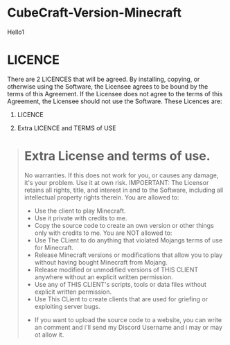 # CubeCraft-Version-Minecraft
Hello1

# LICENCE
There are 2 LICENCES that will be agreed.
By installing, copying, or otherwise using the Software, the Licensee agrees to be bound by the terms of this Agreement. If the Licensee does not agree to the terms of this Agreement, the Licensee should not use the Software.
These Licences are:
1. LICENCE 

2. Extra LICENCE and TERMS of USE
>Extra License and terms of use.
>================================
>
>No warranties. If this does not work for you, or causes any damage, it's your problem. Use it at own risk.
>IMPOERTANT:
>The Licensor retains all rights, title, and interest in and to the Software, including all intellectual property rights therein. 
>You are allowed to:
>- Use the client to play Minecraft.
>- Use it private with credits to me.
>- Copy the source code to create an own version or other things only with credits to me.
>You are NOT allowed to:
>- Use The CLient to do anything that violated Mojangs terms of use for Minecraft.
>- Release Minecraft versions or modifications that allow you to play without having bought Minecraft from Mojang.
>- Release modified or unmodified versions of THIS CLIENT anywhere without an explicit written permission.
>- Use any of THIS CLIENT's scripts, tools or data files without explicit written permission.
>- Use This CLient to create clients that are used for griefing or exploiting server bugs.
>
>* If you want to upload the source code to a website, you can write an comment and i'll send my Discord Username and i may or may ot allow it.
